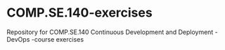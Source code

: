# COMP.SE.140-exercises
Repository for COMP.SE.140 Continuous Development and Deployment - DevOps -course exercises
